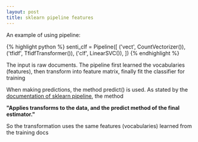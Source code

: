 ```yaml
---
layout: post
title: sklearn pipeline features
---
```

An example of using pipeline:

{% highlight python %}
senti_clf = Pipeline([
                      ('vect', CountVectorizer()),
                      ('tfidf', TfidfTransformer()),
                      ('clf', LinearSVC()),
                      ])
{% endhighlight %}


The input is raw documents. The pipeline first learned the vocabularies (features), then transform into feature matrix, finally fit the classifier for training

When making predictions, the method predict() is used. As stated by the [documentation of sklearn pipeline](http://scikit-learn.org/stable/modules/generated/sklearn.pipeline.Pipeline.html), the method

**"Applies transforms to the data, and the predict method of the final estimator."**

So the transformation uses the same features (vocabularies) learned from the training docs

